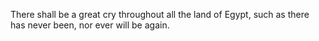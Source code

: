 There shall be a great cry throughout all the land of Egypt, such as there has never been, nor ever will be again.

